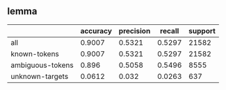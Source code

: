 
## lemma

|                  | accuracy | precision | recall | support |
|------------------|----------|-----------|--------|---------|
| all              | 0.9007   | 0.5321    | 0.5297 | 21582   |
| known-tokens     | 0.9007   | 0.5321    | 0.5297 | 21582   |
| ambiguous-tokens | 0.896    | 0.5058    | 0.5496 | 8555    |
| unknown-targets  | 0.0612   | 0.032     | 0.0263 | 637     |

